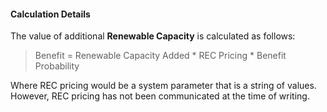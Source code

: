 
#### Calculation Details

The value of additional **Renewable Capacity** is calculated as follows:

> Benefit = Renewable Capacity Added * REC Pricing * Benefit Probability 

Where REC pricing would be a system parameter that is a string of values. However, REC pricing has not been communicated at the time of writing.
